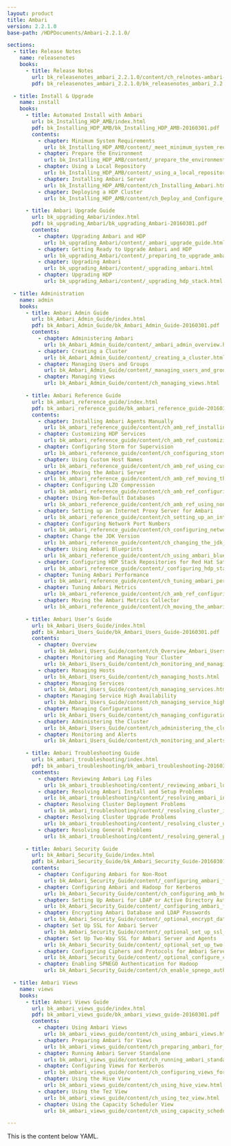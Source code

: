 ```yaml
---
layout: product
title: Ambari
version: 2.2.1.0
base-path: /HDPDocuments/Ambari-2.2.1.0/

sections:
  - title: Release Notes
    name: releasenotes
    books:
      - title: Release Notes
        url: bk_releasenotes_ambari_2.2.1.0/content/ch_relnotes-ambari-2.2.1.0.html
        pdf: bk_releasenotes_ambari_2.2.1.0/bk_releasenotes_ambari_2.2.1.0-20160301.pdf

  - title: Install & Upgrade
    name: install
    books:
      - title: Automated Install with Ambari
        url: bk_Installing_HDP_AMB/index.html
        pdf: bk_Installing_HDP_AMB/bk_Installing_HDP_AMB-20160301.pdf
        contents:
          - chapter: Minimum System Requirements
            url: bk_Installing_HDP_AMB/content/_meet_minimum_system_requirements.html
          - chapter: Prepare the Environment
            url: bk_Installing_HDP_AMB/content/_prepare_the_environment.html
          - chapter: Using a Local Repository
            url: bk_Installing_HDP_AMB/content/_using_a_local_repository.html
          - chapter: Installing Ambari Server
            url: bk_Installing_HDP_AMB/content/ch_Installing_Ambari.html
          - chapter: Deploying a HDP Cluster
            url: bk_Installing_HDP_AMB/content/ch_Deploy_and_Configure_a_HDP_Cluster.html

      - title: Ambari Upgrade Guide
        url: bk_upgrading_Ambari/index.html
        pdf: bk_upgrading_Ambari/bk_upgrading_Ambari-20160301.pdf
        contents:
          - chapter: Upgrading Ambari and HDP
            url: bk_upgrading_Ambari/content/_ambari_upgrade_guide.html
          - chapter: Getting Ready to Upgrade Ambari and HDP
            url: bk_upgrading_Ambari/content/_preparing_to_upgrade_ambari_and_hdp.html
          - chapter: Upgrading Ambari
            url: bk_upgrading_Ambari/content/_upgrading_ambari.html
          - chapter: Upgrading HDP
            url: bk_upgrading_Ambari/content/_upgrading_hdp_stack.html

  - title: Administration
    name: admin
    books:
      - title: Ambari Admin Guide
        url: bk_Ambari_Admin_Guide/index.html
        pdf: bk_Ambari_Admin_Guide/bk_Ambari_Admin_Guide-20160301.pdf
        contents:
          - chapter: Administering Ambari
            url: bk_Ambari_Admin_Guide/content/_ambari_admin_overview.html
          - chapter: Creating a Cluster
            url: bk_Ambari_Admin_Guide/content/_creating_a_cluster.html
          - chapter: Managing Users and Groups
            url: bk_Ambari_Admin_Guide/content/_managing_users_and_groups.html
          - chapter: Managing Views
            url: bk_Ambari_Admin_Guide/content/ch_managing_views.html

      - title: Ambari Reference Guide
        url: bk_ambari_reference_guide/index.html
        pdf: bk_ambari_reference_guide/bk_ambari_reference_guide-20160301.pdf
        contents:
          - chapter: Installing Ambari Agents Manually
            url: bk_ambari_reference_guide/content/ch_amb_ref_installing_ambari_agents_manually.html
          - chapter: Customizing HDP Services
            url: bk_ambari_reference_guide/content/ch_amb_ref_customizing_hdp_services.html
          - chapter: Configuring Storm for Supervision
            url: bk_ambari_reference_guide/content/ch_configuring_storm_for_supervision.html
          - chapter: Using Custom Host Names
            url: bk_ambari_reference_guide/content/ch_amb_ref_using_custom_host_names.html
          - chapter: Moving the Ambari Server
            url: bk_ambari_reference_guide/content/ch_amb_ref_moving_the_ambari_server.html
          - chapter: Configuring LZO Compression
            url: bk_ambari_reference_guide/content/ch_amb_ref_configuring_lzo_compression.html
          - chapter: Using Non-Default Databases
            url: bk_ambari_reference_guide/content/ch_amb_ref_using_non_default_databases.html
          - chapter: Setting up an Internet Proxy Server for Ambari
            url: bk_ambari_reference_guide/content/ch_setting_up_an_internet_proxy_server_for_ambari.html
          - chapter: Configuring Network Port Numbers
            url: bk_ambari_reference_guide/content/ch_configuring_network_port_numbers.html
          - chapter: Change the JDK Version
            url: bk_ambari_reference_guide/content/ch_changing_the_jdk_version_on_an_existing_cluster.html
          - chapter: Using Ambari Blueprints
            url: bk_ambari_reference_guide/content/ch_using_ambari_blueprints.html
          - chapter: Configuring HDP Stack Repositories for Red Hat Satellite
            url: bk_ambari_reference_guide/content/_configuring_hdp_stack_repositories_for_red_hat_satellite.html
          - chapter: Tuning Ambari Performance
            url: bk_ambari_reference_guide/content/ch_tuning_ambari_performance.html
          - chapter: Tuning Ambari Metrics
            url: bk_ambari_reference_guide/content/ch_amb_ref_configuring_ambari_metrics.html
          - chapter: Moving the Ambari Metrics Collector
            url: bk_ambari_reference_guide/content/ch_moving_the_ambari_metrics_collector.html

      - title: Ambari User’s Guide
        url: bk_Ambari_Users_Guide/index.html
        pdf: bk_Ambari_Users_Guide/bk_Ambari_Users_Guide-20160301.pdf
        contents:
          - chapter: Overview
            url: bk_Ambari_Users_Guide/content/ch_Overview_Ambari_Users_Guide.html
          - chapter: Monitoring and Managing Your Cluster
            url: bk_Ambari_Users_Guide/content/ch_monitoring_and_managing_your_hdp_cluster_with_ambari.html
          - chapter: Managing Hosts
            url: bk_Ambari_Users_Guide/content/ch_managing_hosts.html
          - chapter: Managing Services
            url: bk_Ambari_Users_Guide/content/ch_managing_services.html
          - chapter: Managing Service High Availability
            url: bk_Ambari_Users_Guide/content/ch_managing_service_high_availability.html
          - chapter: Managing Configurations
            url: bk_Ambari_Users_Guide/content/ch_managing_configurations.html
          - chapter: Administering the Cluster
            url: bk_Ambari_Users_Guide/content/ch_administering_the_cluster.html
          - chapter: Monitoring and Alerts
            url: bk_Ambari_Users_Guide/content/ch_monitoring_and_alerts.html

      - title: Ambari Troubleshooting Guide
        url: bk_ambari_troubleshooting/index.html
        pdf: bk_ambari_troubleshooting/bk_ambari_troubleshooting-20160301.pdf
        contents:
          - chapter: Reviewing Ambari Log Files
            url: bk_ambari_troubleshooting/content/_reviewing_ambari_log_files.html
          - chapter: Resolving Ambari Install and Setup Problems
            url: bk_ambari_troubleshooting/content/_resolving_ambari_install_and_setup_problems.html
          - chapter: Resolving Cluster Deployment Problems
            url: bk_ambari_troubleshooting/content/_resolving_cluster_install_and_configuration_problems.html
          - chapter: Resolving Cluster Upgrade Problems
            url: bk_ambari_troubleshooting/content/_resolving_cluster_upgrade_problems.html
          - chapter: Resolving General Problems
            url: bk_ambari_troubleshooting/content/_resolving_general_problems.html

      - title: Ambari Security Guide
        url: bk_Ambari_Security_Guide/index.html
        pdf: bk_Ambari_Security_Guide/bk_Ambari_Security_Guide-20160301.pdf
        contents:
          - chapter: Configuring Ambari for Non-Root
            url: bk_Ambari_Security_Guide/content/_configuring_ambari_for_non-root.html
          - chapter: Configuring Ambari and Hadoop for Kerberos
            url: bk_Ambari_Security_Guide/content/ch_configuring_amb_hdp_for_kerberos.html
          - chapter: Setting Up Ambari for LDAP or Active Directory Authentication
            url: bk_Ambari_Security_Guide/content/_configuring_ambari_for_ldap_or_active_directory_authentication.html
          - chapter: Encrypting Ambari Database and LDAP Passwords
            url: bk_Ambari_Security_Guide/content/_optional_encrypt_database_and_ldap_passwords.html
          - chapter: Set Up SSL for Ambari Server
            url: bk_Ambari_Security_Guide/content/_optional_set_up_ssl_for_ambari.html
          - chapter: Set Up Two-Way SSL for Ambari Server and Agents
            url: bk_Ambari_Security_Guide/content/_optional_set_up_two-way_ssl_between_ambari_server_and_ambari_agents.html
          - chapter: Configuring Ciphers and Protocols for Ambari Server
            url: bk_Ambari_Security_Guide/content/_optional_configure_ciphers_and_protocols_for_ambari_server.html
          - chapter: Enabling SPNEGO Authentication for Hadoop
            url: bk_Ambari_Security_Guide/content/ch_enable_spnego_auth_for_hadoop.html

  - title: Ambari Views
    name: views
    books:
      - title: Ambari Views Guide
        url: bk_ambari_views_guide/index.html
        pdf: bk_ambari_views_guide/bk_ambari_views_guide-20160301.pdf
        contents:
          - chapter: Using Ambari Views
            url: bk_ambari_views_guide/content/ch_using_ambari_views.html
          - chapter: Preparing Ambari for Views
            url: bk_ambari_views_guide/content/ch_preparing_ambari_for_views.html
          - chapter: Running Ambari Server Standalone
            url: bk_ambari_views_guide/content/ch_running_ambari_standalone.html
          - chapter: Configuring Views for Kerberos
            url: bk_ambari_views_guide/content/ch_configuring_views_for_kerberos.html
          - chapter: Using the Hive View
            url: bk_ambari_views_guide/content/ch_using_hive_view.html
          - chapter: Using the Tez View
            url: bk_ambari_views_guide/content/ch_using_tez_view.html
          - chapter: Using the Capacity Scheduler View
            url: bk_ambari_views_guide/content/ch_using_capacity_scheduler_view.html

---
```


This is the content below YAML.
